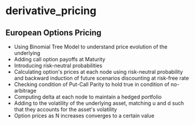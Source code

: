 # derivative_pricing

## European Options Pricing
- Using Binomial Tree Model to understand price evolution of the underlying
- Adding call option payoffs at Maturity
- Introducing risk-neutral probabilities
- Calculating option's prices at each node using risk-neutral probability and backward induction of future scenarios discounting at risk-free rate
- Checking condition of Put-Call Parity to hold true in condition of no-arbitrage
- Computing delta at each node to maintain a hedged portfolio
- Adding to the volatility of the underlying asset, matching u and d such that they accounts for the asset's volatility
- Option prices as N increases converges to a certain value
